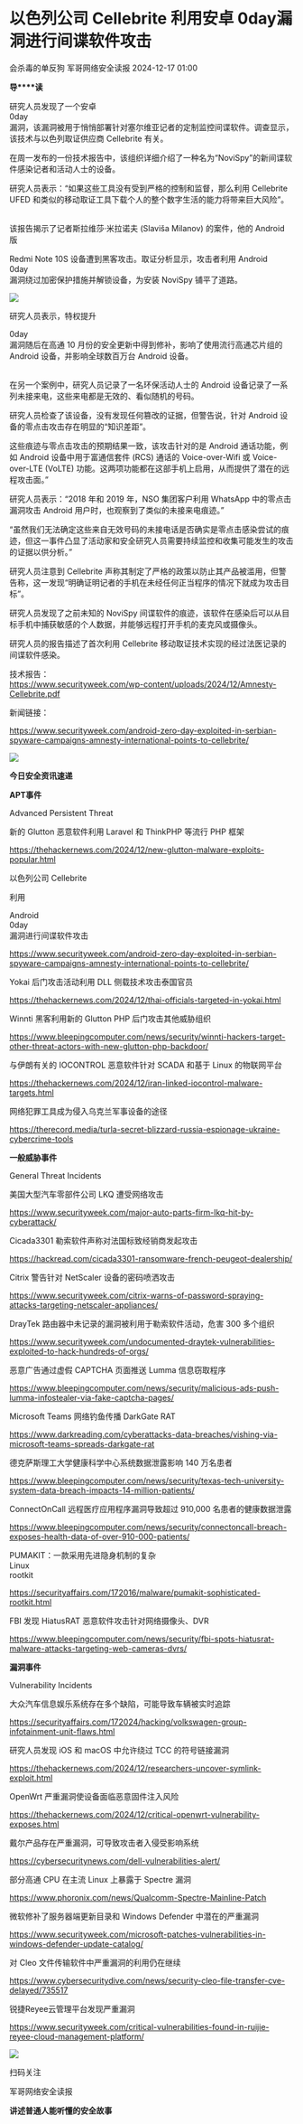 #  以色列公司 Cellebrite 利用安卓 0day漏洞进行间谍软件攻击   
会杀毒的单反狗  军哥网络安全读报   2024-12-17 01:00  
  
**导****读**  
  
  
  
研究人员发现了一个安卓  
0day  
漏洞，该漏洞被用于悄悄部署针对塞尔维亚记者的定制监控间谍软件。调查显示，该技术与以色列取证供应商 Cellebrite 有关。  
  
  
在周一发布的一份技术报告中，该组织详细介绍了一种名为“NoviSpy”的新间谍软件感染记者和活动人士的设备。  
  
  
研究人员表示：“如果这些工具没有受到严格的控制和监督，那么利用 Cellebrite UFED 和类似的移动取证工具下载个人的整个数字生活的能力将带来巨大风险”。  
   
  
  
该报告揭示了记者斯拉维莎·米拉诺夫 (Slaviša Milanov) 的案件，他的 Android 版  
  
Redmi Note 10S 设备遭到黑客攻击。取证分析显示，攻击者利用 Android  
0day  
漏洞绕过加密保护措施并解锁设备，为安装 NoviSpy 铺平了道路。  
  
![](https://mmbiz.qpic.cn/mmbiz_png/AnRWZJZfVaF90RaoAEYcGwibW2X9cMsYSXgpOeOIVQtG6gEMeDTd9ybgzicPYO6ErQjoqiarBMicibib5wI8EBwDVY2g/640?wx_fmt=png&from=appmsg "")  
  
  
研究人员表示，特权提升  
  
0day  
漏洞随后在高通 10 月份的安全更新中得到修补，影响了使用流行高通芯片组的 Android 设备，并影响全球数百万台 Android 设备。  
   
  
  
在另一个案例中，研究人员记录了一名环保活动人士的 Android 设备记录了一系列未接来电，这些来电都是无效的、看似随机的号码。  
  
  
研究人员检查了该设备，没有发现任何篡改的证据，但警告说，针对 Android 设备的零点击攻击存在明显的“知识差距”。  
  
  
这些痕迹与零点击攻击的预期结果一致，该攻击针对的是 Android 通话功能，例如 Android 设备中用于富通信套件 (RCS) 通话的 Voice-over-Wifi 或 Voice-over-LTE (VoLTE) 功能。这两项功能都在这部手机上启用，从而提供了潜在的远程攻击面。”  
  
  
研究人员表示：“2018 年和 2019 年，NSO 集团客户利用 WhatsApp 中的零点击漏洞攻击 Android 用户时，也观察到了类似的未接来电痕迹。”  
  
  
“虽然我们无法确定这些来自无效号码的未接电话是否确实是零点击感染尝试的痕迹，但这一事件凸显了活动家和安全研究人员需要持续监控和收集可能发生的攻击的证据以供分析。”  
  
  
研究人员注意到 Cellebrite 声称其制定了严格的政策以防止其产品被滥用，但警告称，这一发现“明确证明记者的手机在未经任何正当程序的情况下就成为攻击目标”。  
  
  
研究人员发现了之前未知的 NoviSpy 间谍软件的痕迹，该软件在感染后可以从目标手机中捕获敏感的个人数据，并能够远程打开手机的麦克风或摄像头。  
  
  
研究人员的报告描述了首次利用 Cellebrite 移动取证技术实现的经过法医记录的间谍软件感染。  
  
  
技术报告：  
https://www.securityweek.com/wp-content/uploads/2024/12/Amnesty-Cellebrite.pdf  
  
  
新闻链接：  
  
https://www.securityweek.com/android-zero-day-exploited-in-serbian-spyware-campaigns-amnesty-international-points-to-cellebrite/  
  
![](https://mmbiz.qpic.cn/mmbiz_svg/McYMgia19V0WHlibFPFtGclHY120OMhgwDUwJeU5D8KY3nARGC1mBpGMlExuV3bibicibJqMzAHnDDlNa5SZaUeib46xSzdeKIzoJA/640?wx_fmt=svg "")  
  
**今日安全资讯速递**  
  
  
  
**APT事件**  
  
  
Advanced Persistent Threat  
  
新的 Glutton 恶意软件利用 Laravel 和 ThinkPHP 等流行 PHP 框架  
  
https://thehackernews.com/2024/12/new-glutton-malware-exploits-popular.html  
  
  
以色列公司 Cellebrite  
  
利用  
  
Android  
0day  
漏洞进行间谍软件攻击  
  
https://www.securityweek.com/android-zero-day-exploited-in-serbian-spyware-campaigns-amnesty-international-points-to-cellebrite/  
  
  
Yokai 后门攻击活动利用 DLL 侧载技术攻击泰国官员  
  
https://thehackernews.com/2024/12/thai-officials-targeted-in-yokai.html  
  
  
Winnti 黑客利用新的 Glutton PHP 后门攻击其他威胁组织  
  
https://www.bleepingcomputer.com/news/security/winnti-hackers-target-other-threat-actors-with-new-glutton-php-backdoor/  
  
  
与伊朗有关的 IOCONTROL 恶意软件针对 SCADA 和基于 Linux 的物联网平台  
  
https://thehackernews.com/2024/12/iran-linked-iocontrol-malware-targets.html  
  
  
网络犯罪工具成为侵入乌克兰军事设备的途径  
  
https://therecord.media/turla-secret-blizzard-russia-espionage-ukraine-cybercrime-tools  
  
  
**一般威胁事件**  
  
  
General Threat Incidents  
  
美国大型汽车零部件公司 LKQ 遭受网络攻击  
  
https://www.securityweek.com/major-auto-parts-firm-lkq-hit-by-cyberattack/  
  
  
Cicada3301 勒索软件声称对法国标致经销商发起攻击  
  
https://hackread.com/cicada3301-ransomware-french-peugeot-dealership/  
  
  
Citrix 警告针对 NetScaler 设备的密码喷洒攻击  
  
https://www.securityweek.com/citrix-warns-of-password-spraying-attacks-targeting-netscaler-appliances/  
  
  
DrayTek 路由器中未记录的漏洞被利用于勒索软件活动，危害 300 多个组织  
  
https://www.securityweek.com/undocumented-draytek-vulnerabilities-exploited-to-hack-hundreds-of-orgs/  
  
  
恶意广告通过虚假 CAPTCHA 页面推送 Lumma 信息窃取程序  
  
https://www.bleepingcomputer.com/news/security/malicious-ads-push-lumma-infostealer-via-fake-captcha-pages/  
  
  
Microsoft Teams 网络钓鱼传播 DarkGate RAT  
  
https://www.darkreading.com/cyberattacks-data-breaches/vishing-via-microsoft-teams-spreads-darkgate-rat  
  
  
德克萨斯理工大学健康科学中心系统数据泄露影响 140 万名患者  
  
https://www.bleepingcomputer.com/news/security/texas-tech-university-system-data-breach-impacts-14-million-patients/  
  
  
ConnectOnCall 远程医疗应用程序漏洞导致超过 910,000 名患者的健康数据泄露  
  
https://www.bleepingcomputer.com/news/security/connectoncall-breach-exposes-health-data-of-over-910-000-patients/  
  
  
PUMAKIT：一款采用先进隐身机制的复杂  
Linux  
rootkit  
  
https://securityaffairs.com/172016/malware/pumakit-sophisticated-rootkit.html  
  
  
FBI 发现 HiatusRAT 恶意软件攻击针对网络摄像头、DVR  
  
https://www.bleepingcomputer.com/news/security/fbi-spots-hiatusrat-malware-attacks-targeting-web-cameras-dvrs/  
  
  
**漏洞事件**  
  
  
Vulnerability Incidents  
  
大众汽车信息娱乐系统存在多个缺陷，可能导致车辆被实时追踪  
  
https://securityaffairs.com/172024/hacking/volkswagen-group-infotainment-unit-flaws.html  
  
  
研究人员发现 iOS 和 macOS 中允许绕过 TCC 的符号链接漏洞  
  
https://thehackernews.com/2024/12/researchers-uncover-symlink-exploit.html  
  
  
OpenWrt 严重漏洞使设备面临恶意固件注入风险  
  
https://thehackernews.com/2024/12/critical-openwrt-vulnerability-exposes.html  
  
  
戴尔产品存在严重漏洞，可导致攻击者入侵受影响系统  
  
https://cybersecuritynews.com/dell-vulnerabilities-alert/  
  
  
部分高通 CPU 在主流 Linux 上暴露于 Spectre 漏洞  
  
https://www.phoronix.com/news/Qualcomm-Spectre-Mainline-Patch  
  
  
微软修补了服务器端更新目录和 Windows Defender 中潜在的严重漏洞  
  
https://www.securityweek.com/microsoft-patches-vulnerabilities-in-windows-defender-update-catalog/  
  
  
对 Cleo 文件传输软件中严重漏洞的利用仍在继续  
  
https://www.cybersecuritydive.com/news/security-cleo-file-transfer-cve-delayed/735517  
  
  
锐捷Reyee云管理平台发现严重漏洞  
  
https://www.securityweek.com/critical-vulnerabilities-found-in-ruijie-reyee-cloud-management-platform/  
  
![](https://mmbiz.qpic.cn/mmbiz_jpg/AnRWZJZfVaGC3gsJClsh4Fia0icylyBEnBywibdbkrLLzmpibfdnf5wNYzEUq2GpzfedMKUjlLJQ4uwxAFWLzHhPFQ/640?wx_fmt=jpeg "")  
  
扫码关注  
  
军哥网络安全读报  
  
**讲述普通人能听懂的安全故事**  
  
